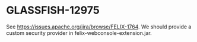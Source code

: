 GLASSFISH-12975
===============

See https://issues.apache.org/jira/browse/FELIX-1764. We should provide a custom security provider in felix-webconsole-extension.jar.